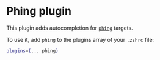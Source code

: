 # Phing plugin

This plugin adds autocompletion for [`phing`](https://github.com/phingofficial/phing) targets.

To use it, add `phing` to the plugins array of your `.zshrc` file:

```zsh
plugins=(... phing)
```

